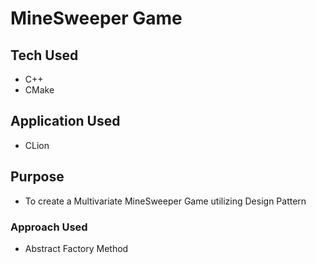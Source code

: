 # MineSweeper Game


## Tech Used
- C++
- CMake


## Application Used
- CLion


## Purpose
- To create a Multivariate MineSweeper Game utilizing Design Pattern

### Approach Used
- Abstract Factory Method
